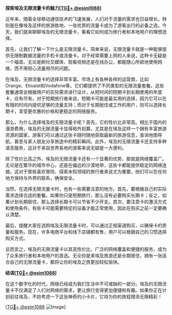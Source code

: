 **探索埃及无限流量卡的魅力[[TG💪+ @esim1088](https://t.me/s/esim1088)]**

近年来，随着全球移动通信技术的飞速发展，人们对于流量的需求也日益增长。特别是在像埃及这样的旅游胜地，一张优质的流量卡成为了游客出行的必备之选。今天，我们就来聊聊埃及的无限流量卡，看看它如何成为旅行者和本地用户的理想选择。

首先，让我们了解一下什么是无限流量卡。简单来说，无限流量卡就是一种能够提供无限制数据流量的手机卡或流量卡。对于经常需要上网的人来说，这种卡无疑是一个福音。无论是刷社交媒体、观看视频还是在线办公，都能随心所欲地使用网络，而不用担心流量用尽的问题。

在埃及，无限流量卡的选择非常丰富。市场上有各种各样的运营商，比如Orange、Etisalat和Vodafone等，它们都提供了不同类型的无限流量套餐。这些套餐通常会根据用户的实际需求进行设计，从短时间的短期卡到长期使用的年度卡，应有尽有。对于短期旅行者来说，短期卡可能是最实用的选择，因为它可以在有限的时间内提供足够的流量支持；而对于长期居住或工作的用户，则可以选择长期卡，享受更优惠的价格和更稳定的网络服务。

那么，为什么选择埃及的无限流量卡呢？首先，它的性价比非常高。相比于国内的漫游费用，埃及的无限流量卡显得格外划算。尤其是在埃及这样一个拥有丰富旅游资源的国家，游客们可以通过这张卡随时随地获取最新的旅游信息，查询地图导航，甚至与家人朋友分享旅途中的精彩瞬间。此外，埃及的无限流量卡还支持多种语言服务，这对于来自世界各地的游客来说无疑是一大便利。

除了性价比高之外，埃及的无限流量卡还有一个显著的优势，那就是网络覆盖广。无论是在繁华的城市中心，还是在偏远的沙漠地带，这些卡都能提供稳定的网络连接。这对于那些喜欢冒险、探索未知领域的旅行者来说尤为重要。他们可以在任何地方保持与外界的联系，确保安全。

当然，在选择无限流量卡时，也有一些需要注意的地方。首先，要根据自己的实际需求选择合适的套餐。如果你只是短期旅行，那么没有必要购买长期卡；反之，如果计划长期居住，那么选择长期卡可以节省不少开支。其次，要注意卡的激活方式和使用条件。有些卡可能需要特定的设备才能正常使用，因此在购买之前一定要确认清楚。

最后，提醒大家在选购埃及无限流量卡时，可以通过正规渠道购买，以确保卡的质量和服务。现在，许多电商平台和线下店铺都有售，用户可以根据自己的习惯选择购买方式。

总而言之，埃及的无限流量卡以其高性价比、广泛的网络覆盖和便捷的服务，成为了众多旅行者和本地用户的首选。无论你是来埃及旅游还是长期居住，拥有一张适合自己的无限流量卡，都将让你的埃及之旅更加轻松愉快。

**结语[[TG💪+ @esim1088](https://t.me/s/esim1088)]**

在这个数字化的时代，网络已经成为我们生活中不可或缺的一部分。埃及的无限流量卡不仅满足了人们对网络的需求，更让旅行变得更加便捷和有趣。如果你正在计划前往埃及，不妨考虑一下这张神奇的小卡片，它将为你的旅程增添无限精彩！

[[TG💪+ @esim1088](https://t.me/s/esim1088) ![Image](https://i.postimg.cc/4NQfJmqS/Snipaste-2025-05-13-00-14-12.png)]